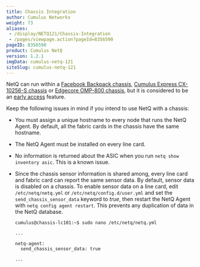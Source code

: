 ```yaml
---
title: Chassis Integration
author: Cumulus Networks
weight: 73
aliases:
 - /display/NETQ121/Chassis-Integration
 - /pages/viewpage.action?pageId=8356590
pageID: 8356590
product: Cumulus NetQ
version: 1.2.1
imgData: cumulus-netq-121
siteSlug: cumulus-netq-121
---
```

NetQ can run within a [Facebook Backpack
chassis](https://cumulusnetworks.com/products/cumulus-express/getting-started/backpack/),
[Cumulus Express CX-10256-S
chassis](https://cumulusnetworks.com/products/cumulus-express/getting-started/cx10256s-omp800/)
or [Edgecore OMP-800
chassis](https://cumulusnetworks.com/products/cumulus-express/getting-started/cx10256s-omp800/),
but it is considered to be an [early
access](/version/cumulus-netq-121/Early-Access-Features/) feature.

Keep the following issues in mind if you intend to use NetQ with a
chassis:

  - You must assign a unique hostname to every node that runs the NetQ
    Agent. By default, all the fabric cards in the chassis have the same
    hostname.

  - The NetQ Agent must be installed on every line card.

  - No information is returned about the ASIC when you run `netq show
    inventory asic`. This is a known issue.

  - Since the chassis sensor information is shared among, every line
    card and fabric card can report the same sensor data. By default,
    sensor data is disabled on a chassis. To enable sensor data on a
    line card, edit `/etc/netq/netq.yml` or
    `/etc/netq/config.d/user.yml` and set the `send_chassis_sensor_data`
    keyword to *true*, then restart the NetQ Agent with `netq config
    agent restart`. This prevents any duplication of data in the NetQ
    database.
    
        cumulus@chassis-lc101:~$ sudo nano /etc/netq/netq.yml
         
        ...
         
        netq-agent:
          send_chassis_sensor_data: true
         
        ...

<article id="html-search-results" class="ht-content" style="display: none;">

</article>

<footer id="ht-footer">

</footer>

